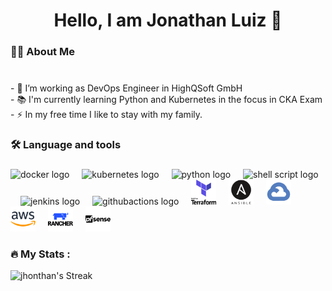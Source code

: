 ###

<h1 align="center">Hello, I am Jonathan Luiz 👋</h1>

###

<h3 align="left">👩‍💻  About Me</h3>

###

<p align="left"><br>- 🔭 I’m working as DevOps Engineer in HighQSoft GmbH<br>- 📚 I'm currently learning Python and Kubernetes in the focus in CKA Exam<br>- ⚡ In my free time I like to stay with my family.</p>

###

<h3 align="left">🛠 Language and tools</h3>

###

<div align="left">
   <img src="https://cdn.jsdelivr.net/gh/devicons/devicon/icons/docker/docker-plain-wordmark.svg" height="40" alt="docker logo"  />
  <img width="12" />
  <img src="https://cdn.jsdelivr.net/gh/devicons/devicon/icons/kubernetes/kubernetes-plain.svg" height="40" alt="kubernetes logo"  />
  <img width="12" />
  <img src="https://github.com/abranhe/programming-languages-logos/blob/master/src/python/python.svg" height="40" alt="python logo"  />
  <img width="12" />
  <img src="https://cdn.jsdelivr.net/npm/simple-icons@3.13.0/icons/shell.svg" height="40" alt="shell script logo"  />
  <img width="12" />
  <img src="https://cdn.jsdelivr.net/npm/simple-icons@3.13.0/icons/jenkins.svg" height="40" alt="jenkins logo"  />
  <img width="12" />
  <img src="https://cdn.jsdelivr.net/npm/simple-icons@3.13.0/icons/githubactions.svg" height="40" alt="githubactions logo"  />
  <img width="12" />
  <img src="https://github.com/devicons/devicon/blob/v2.16.0/icons/terraform/terraform-original-wordmark.svg" height="40" alt="terraform logo"  />
  <img width="12" />
  <img src="https://github.com/devicons/devicon/blob/v2.16.0/icons/ansible/ansible-original-wordmark.svg" height="40" alt="ansible logo"  />
  <img width="12" />
  <img src="https://github.com/devicons/devicon/blob/v2.16.0/icons/googlecloud/googlecloud-plain.svg" height="40" alt="googlecloud logo"  />
  <img width="12" />
  <img src="https://github.com/devicons/devicon/blob/v2.16.0/icons/amazonwebservices/amazonwebservices-original-wordmark.svg" height="40" alt="amazonwebservices logo"  />
  <img width="12" />
  <img src="https://github.com/devicons/devicon/blob/v2.16.0/icons/rancher/rancher-original-wordmark.svg" height="40" alt="rancher logo"  />
  <img width="12" />
  <img src="https://github.com/devicons/devicon/blob/v2.16.0/icons/pfsense/pfsense-original-wordmark.svg" height="40" alt="pfsense logo"  />
  <img width="12" />


</div>

###

<h3 align="left">🔥   My Stats :</h3>

![jhonthan's Streak](https://github-readme-streak-stats.herokuapp.com/?user=jhonthan&theme=tokyonight&hide_border=true)
